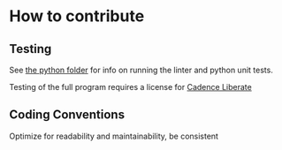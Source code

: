 # How to contribute

## Testing

See [the python folder](python/README.md) for info on running the linter and python unit tests.

Testing of the full program requires a license for [Cadence Liberate](https://www.cadence.com/en_US/home/tools/custom-ic-analog-rf-design/library-characterization/liberate-characterization.html)

## Coding Conventions

Optimize for readability and maintainability, be consistent
